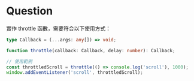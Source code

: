 # Question

實作 throttle 函數，需要符合以下使用方式：

```typescript
type Callback = (...args: any[]) => void;

function throttle(callback: Callback, delay: number): Callback;

// 使用範例
const throttledScroll = throttle(() => console.log('scroll'), 1000);
window.addEventListener('scroll', throttledScroll);
```
